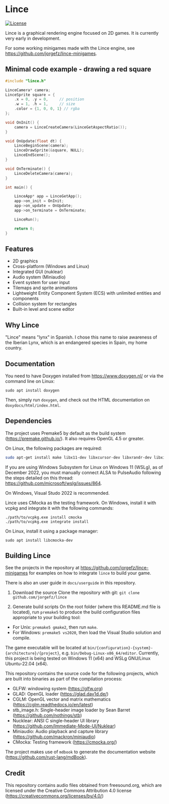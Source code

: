 # Lince
[![License](https://img.shields.io/badge/License-MIT-mediumorchid)](https://www.github.com/jorgefz/lince/blob/main/LICENSE)

Lince is a graphical rendering engine focused on 2D games.
It is currently very early in development.

For some working minigames made with the Lince engine, see https://github.com/jorgefz/lince-minigames.

## Minimal code example - drawing a red square

```c
#include "lince.h"

LinceCamera* camera;
LinceSprite square = {
    .x = 0, .y = 0,     // position
    .w = 1, .h = 1,     // size
    .color = {1, 0, 0, 1} // rgba
};

void OnInit() {
	camera = LinceCreateCamera(LinceGetAspectRatio());
}

void OnUpdate(float dt) {
    LinceBeginScene(camera);
	LinceDrawSprite(&square, NULL);
    LinceEndScene();
}

void OnTerminate() {
	LinceDeleteCamera(camera);
}

int main() {

	LinceApp* app = LinceGetApp();
	app->on_init = OnInit;
	app->on_update = OnUpdate;
	app->on_terminate = OnTerminate;

	LinceRun();

	return 0;
}
```

## Features

* 2D graphics
* Cross-platform (Windows and Linux)
* Integrated GUI (nuklear)
* Audio system (Miniaudio)
* Event system for user input
* Tilemaps and sprite animations
* Lightweight Entity Component System (ECS) with unlimited entities and components
* Collision system for rectangles
* Built-in level and scene editor

## Why Lince

"Lince" means "lynx" in Spanish.
I chose this name to raise awareness of the Iberian Lynx, which is an endangered species in Spain, my home country.

## Documentation

You need to have Doxygen installed from https://www.doxygen.nl/ or via the command line on Linux:
```
sudo apt install doxygen
```
Then, simply run `doxygen`, and check out the HTML documentation on `doxydocs/html/index.html`.

## Dependencies

The project uses Premake5 by default as the build system (https://premake.github.io/).
It also requires OpenGL 4.5 or greater.

On Linux, the following packages are required:
```bash
sudo apt-get install make libx11-dev libxcursor-dev libxrandr-dev libxinerama-dev libxtst-dev libgl-dev uuid-dev`
```

If you are using Windows Subsystem for Linux on Windows 11 (WSLg), as of December 2022, you must manually connect ALSA to PulseAudio following the steps detailed on this thread: https://github.com/microsoft/wslg/issues/864.

On Windows, Visual Studo 2022 is recommended.

Lince uses CMocka as the testing framework.
On Windows, install it with vcpkg and integrate it with the following commands:
```
./path/to/vcpkg.exe install cmocka
./path/to/vcpkg.exe integrate install
```
On Linux, install it using a package manager:
```
sudo apt install libcmocka-dev
```

## Building Lince

See the projects in the repository at https://github.com/jorgefz/lince-minigames for examples on how to integrate `lince` to build your game.

There is also an user guide in `docs/userguide` in this repository.

1. Download the source
Clone the repository with git:
`git clone github.com/jorgefz/lince`

2. Generate build scripts
On the root folder (where this README.md file is located), run `premake5` to produce the build configuration files appropriate to your building tool:

* For Unix: `premake5 gmake2`, then run `make`.
* For Windows: `premake5 vs2020`, then load the Visual Studio solution and compile.

The game executable will be located at `bin/{configuration}-{system}-{architecture}/{project}`, e.g. `bin/Debug-Linux-x86_64/editor`. Currently, this project is being tested on Windows 11 (x64) and WSLg GNU/Linux Ubuntu-22.04 (x64).

This repository contains the source code for the following projects, which are built into binaries as part of the compilation process:

* GLFW: windowing system (https://glfw.org)
* GLAD: OpenGL loader (https://glad.dav1d.de/)
* CGLM: OpenGL vector and matrix mathematics (https://cglm.readthedocs.io/en/latest)
* stb\_image.h: Single-header image loader by Sean Barret (https://github.com/nothings/stb)
* Nucklear: ANSI C single-header UI library (https://github.com/Immediate-Mode-UI/Nuklear)
* Miniaudio: Audio playback and capture library (https://github.com/mackron/miniaudio)
* CMocka: Testing framework (https://cmocka.org/)

The project makes use of `mdbook` to generate the documentation website (https://github.com/rust-lang/mdBook).


## Credit

This repository contains audio files obtained from freesound.org, which are licensed under the Creative Commons Attribution 4.0 license (https://creativecommons.org/licenses/by/4.0/)
